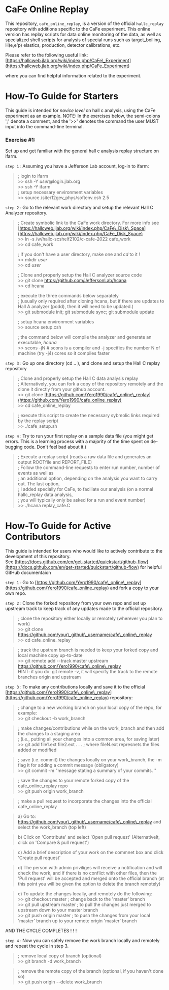 # CaFe Online Replay
This repository, `cafe_online_replay`, is a version of the official `hallc_replay` repository with additions specific to the CaFe experiment. This online version has replay scripts for data online monitoring of the data, as well as specialized shell scripts for analysis of special runs such as target_boiling, H(e,e'p) elastics, production, detector calibrations, etc. 

Please refer to the following useful link:
[https://hallcweb.jlab.org/wiki/index.php/CaFe\_Experiment](https://hallcweb.jlab.org/wiki/index.php/CaFe_Experiment)

where you can find helpful information related to the experiment. 
# How-To Guide for Starters
This guide is intended for *novice level* on hall c analysis, using the CaFe experiment as an example. NOTE: In the exercises below, the semi-colons ';' denote a comment, and the '>>' denotes the command the user MUST input into the command-line terminal.

### Exercise #1:
Set up and get familiar with the general hall c analysis replay structure on ifarm. <br>

`step 1:` Assuming you have a Jefferson Lab account, log-in to ifarm: 
> ; login to ifarm<br>
>     >> ssh -Y *user*@login.jlab.org <br>
>     >> ssh -Y ifarm <br>
>; setup necessary environment variables <br>
>     >> source /site/12gev_phys/softenv.csh 2.5 

`step 2:` Go to the relevant work directory and setup the relevant Hall C Analyzer repository. 
>  ; Create symbolic link to the CaFe work directory. For more info see [https://hallcweb.jlab.org/wiki/index.php/CaFe\_Disk\_Space](https://hallcweb.jlab.org/wiki/index.php/CaFe_Disk_Space) <br>
>     >> ln -s /w/hallc-scshelf2102/c-cafe-2022 cafe\_work <br>
>     >> cd cafe\_work <br>
>
>  ; If you don't have a user directory, make one and *cd* to it !<br>
>     >> mkdir *user* <br> 
>     >> cd *user*<br>
> 
>  ; Clone and properly setup the Hall C analyzer source code <br>
>     >> git clone https://github.com/JeffersonLab/hcana <br>
>     >> cd hcana <br> 
> 
>    ; execute the three commands below separately <br>
>    ; (usually only required after cloning hcana, but if there are updates to Hall A analyzer (podd), then it will need to be updated.) <br>
>     >> git submodule init; git submodule  sync; git submodule update <br>
> 
>  ; setup hcana environment variables <br>
>     >> source setup.csh   <br> 
> 
>   ; the command below will compile the analyzer and generate an executable, *hcana*<br>
>     >> scons -jN # scons is a compiler and -j specifies the number N of machine (try -j4) cores so it compiles faster

`step 3:` Go up one directory (cd .. ),  and clone and setup the Hall C replay repository <br>
>  ; Clone and properly setup the Hall C data analysis replay <br>
>  ; Alternatively, you can fork a copy of the repository remotely and the clone it directly from your github account. <br>
>     >> git clone [https://github.com/Yero1990/cafe\_online\_replay](https://github.com/Yero1990/cafe_online_replay) <br>
>     >> cd cafe\_online\_replay <br>

>  ; execute this script to create the necessary sybmolic links required by the replay script <br>
>     >> ./cafe\_setup.sh 

`step 4:` Try to run your first replay on a sample data file (you might get errors. This is a learning process with a majority of the time spent on de-bugging code. Don't feel bad about it.)
>  ; Execute a replay script (reads a raw data file and generates an output ROOTfile and REPORT\_FILE) <br>
>  ; Follow the command-line requests to enter run number, number of events as well as <br>
>  ; an additional option, depending on the analysis you want to carry out. The last option, <br>
>  ; I added specially for CaFe, to faciliate our analysis (on a normal hallc_replay data analysis, <br> 
>  ; you will typically only be asked for a run and event number) <br>
>     >> ./hcana replay\_cafe.C <br>
 
# How-To Guide for Active Contributors
This guide is intended for users who would like to actively contribute to the development of this repository. <br>
See [https://docs.github.com/en/get-started/quickstart/github-flow](https://docs.github.com/en/get-started/quickstart/github-flow) for helpful GitHub documentaion 

`step 1:` Go to [https://github.com/Yero1990/cafe\_online\_replay](https://github.com/Yero1990/cafe_online_replay) and fork a copy to your own repo.<br>

`step 2:` Clone the forked repository from your own repo and set up upstream track to keep track of any updates made to the official  repository. <br> 
> ; clone the repository either locally or remotely (wherever you plan to work)<br>
>     >> git clone https://github.com/your\_github\_username/cafe\_online\_replay <br>
>     >> cd cafe\_online\_replay <br>

> ; track the upstram branch is needed to keep your forked copy and local machine copy up-to-date <br>
>     >> git remote add --track master upstream https://github.com/Yero1990/cafe\_online\_replay <br>
>     HINT: if you do: git remote -v,  it will specify the track to the remote branches origin and upstream<br>

`step 3:` To make any contributions locally and save it to the official [https://github.com/Yero1990/cafe\_online\_replay](https://github.com/Yero1990/cafe_online_replay) repository:
> ; change to a new working branch on your local copy of the repo, for example: <br>
>     >> git checkout -b work\_branch <br>

> ; make changes/contributions while on the work\_branch and then add the changes to a staging area <br>
> ; (i.e., putting all your changes into a common area, for saving later) <br>
>     >> git add file1.ext file2.ext . . .  ; where fileN.ext represnets the files added or modified <br>

> ; save (i.e. commit) the changes locally on your work\_branch, the -m flag it for adding a commit message (obligatory) <br>
>     >> git commit -m "message stating a summary of your commits. " <br>

> ; save the changes to your remote forked copy of the cafe\_online\_replay repo <br>
>     >> git push origin work\_branch

> ; make a pull request to incorporate the changes into the official cafe\_online\_replay <br>

>  a) Go to:  https://github.com/your\_github\_username/cafe\_online\_replay and select the work\_branch (top left) <br>

>  b) Click on 'Contribute' and select 'Open pull request' (Alternativelt, click on 'Compare \& pull request')<br>

>  c) Add a brief description of your work on the commnet box and click 'Create pull request' <br>

>  d) The person with admin priviliges will receive a notification and will check the work, and if there is no conflict with other files, then the 'Pull request' will be accepted and merged onto the official branch (at this point you will be given the option to delete the branch remotely) <br>

>  e) To update the changes locally,  and remotely do the following: <br>
>      >> git checkout master ; change back to the 'master' branch <br> 
>      >> git pull upstream master ; to pull the changes just merged to upstream down to your master branch <br>
>      >> git push origin master ; to push the changes from your local 'master' branch up to your remote origin 'master' branch <br>
> 
AND THE CYCLE COMPLETES ! ! ! <br>

`step 4:` Now you can safely remove the work branch locally and remotely and repeat the cycle in step 3. <br>
>   ; remove local copy of branch (optional) <br>
>     >> git branch -d work\_branch <br>

>   ; remove the remote copy of the branch (optional, if you haven't done so) <br>
>     >> git push origin --delete work\_branch <br>
